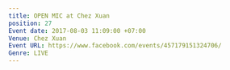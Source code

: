 ```yaml
---
title: OPEN MIC at Chez Xuan
position: 27
Event date: 2017-08-03 11:09:00 +07:00
Venue: Chez Xuan
Event URL: https://www.facebook.com/events/457179151324706/
Genre: LIVE
---
```


